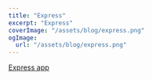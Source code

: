 ```yaml
---
title: "Express"
excerpt: "Express"
coverImage: "/assets/blog/express.png"
ogImage:
  url: "/assets/blog/express.png"
---
```


[Express app](https://github.com/Vicskips/express-crash-course)

